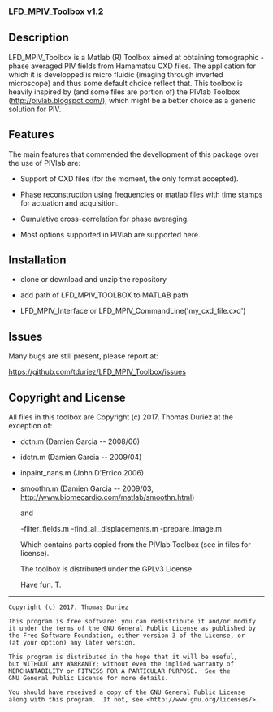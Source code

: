 ### LFD_MPIV_Toolbox v1.2

## Description
LFD_MPIV_Toolbox is a Matlab (R) Toolbox aimed at obtaining tomographic - phase
averaged PIV fields from Hamamatsu CXD files. The application for which it is
developped is micro fluidic (imaging through inverted microscope) and thus some
default choice reflect that. This toolbox is heavily inspired by (and some files
are portion of) the PIVlab Toolbox (http://pivlab.blogspot.com/), which might be
a better choice as a generic solution for PIV.

## Features
The main features that commended the devellopment of this package over the use
of PIVlab are:

- Support of CXD files (for the moment, the only format accepted).

- Phase reconstruction using frequencies or matlab files with time stamps for
  actuation and acquisition.

- Cumulative cross-correlation for phase averaging.

- Most options supported in PIVlab are supported here.

## Installation

- clone or download and unzip the repository

- add path of LFD_MPIV_TOOLBOX to MATLAB path

- LFD_MPIV_Interface or LFD_MPIV_CommandLine('my_cxd_file.cxd')

## Issues

  Many bugs are still present, please report at:

  https://github.com/tduriez/LFD_MPIV_Toolbox/issues

## Copyright and License

  All files in this toolbox are Copyright (c) 2017, Thomas Duriez at the
  exception of:

- dctn.m (Damien Garcia -- 2008/06)

- idctn.m (Damien Garcia -- 2009/04)

- inpaint_nans.m (John D'Errico 2006)

- smoothn.m (Damien Garcia -- 2009/03, http://www.biomecardio.com/matlab/smoothn.html)

  and

  -filter_fields.m
  -find_all_displacements.m
  -prepare_image.m

  Which contains parts copied from the PIVlab Toolbox (see in files for license).

  The toolbox is distributed under the GPLv3 License.

  Have fun. T.

--------------------------------------------------------------------------------
    Copyright (c) 2017, Thomas Duriez

    This program is free software: you can redistribute it and/or modify
    it under the terms of the GNU General Public License as published by
    the Free Software Foundation, either version 3 of the License, or
    (at your option) any later version.

    This program is distributed in the hope that it will be useful,
    but WITHOUT ANY WARRANTY; without even the implied warranty of
    MERCHANTABILITY or FITNESS FOR A PARTICULAR PURPOSE.  See the
    GNU General Public License for more details.

    You should have received a copy of the GNU General Public License
    along with this program.  If not, see <http://www.gnu.org/licenses/>.
